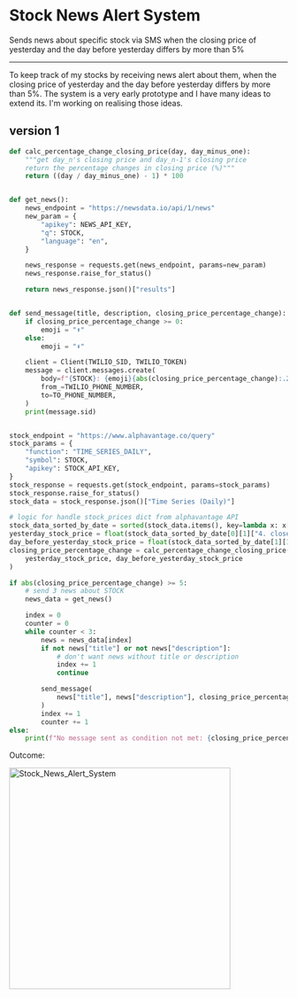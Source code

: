 # Stock News Alert System

Sends news about specific stock via SMS when the closing price of yesterday and the day before yesterday differs by more than 5%

---

To keep track of my stocks by receiving news alert about them, when the closing price of yesterday and the day before yesterday differs by more than 5%. The system is a very early prototype and I have many ideas to extend its. I'm working on realising those ideas.

## version 1

```PYTHON
def calc_percentage_change_closing_price(day, day_minus_one):
    """get day_n's closing price and day_n-1's closing price
    return the percentage changes in closing price (%)"""
    return ((day / day_minus_one) - 1) * 100


def get_news():
    news_endpoint = "https://newsdata.io/api/1/news"
    new_param = {
        "apikey": NEWS_API_KEY,
        "q": STOCK,
        "language": "en",
    }

    news_response = requests.get(news_endpoint, params=new_param)
    news_response.raise_for_status()

    return news_response.json()["results"]


def send_message(title, description, closing_price_percentage_change):
    if closing_price_percentage_change >= 0:
        emoji = "⬆️"
    else:
        emoji = "⬇️"

    client = Client(TWILIO_SID, TWILIO_TOKEN)
    message = client.messages.create(
        body=f"{STOCK}: {emoji}{abs(closing_price_percentage_change):.2f}%\nHeadline: {title}\nBrief: {description}",
        from_=TWILIO_PHONE_NUMBER,
        to=TO_PHONE_NUMBER,
    )
    print(message.sid)


stock_endpoint = "https://www.alphavantage.co/query"
stock_params = {
    "function": "TIME_SERIES_DAILY",
    "symbol": STOCK,
    "apikey": STOCK_API_KEY,
}
stock_response = requests.get(stock_endpoint, params=stock_params)
stock_response.raise_for_status()
stock_data = stock_response.json()["Time Series (Daily)"]

# logic for handle stock_prices dict from alphavantage API
stock_data_sorted_by_date = sorted(stock_data.items(), key=lambda x: x[0], reverse=True)
yesterday_stock_price = float(stock_data_sorted_by_date[0][1]["4. close"])
day_before_yesterday_stock_price = float(stock_data_sorted_by_date[1][1]["4. close"])
closing_price_percentage_change = calc_percentage_change_closing_price(
    yesterday_stock_price, day_before_yesterday_stock_price
)

if abs(closing_price_percentage_change) >= 5:
    # send 3 news about STOCK 
    news_data = get_news()

    index = 0
    counter = 0
    while counter < 3:
        news = news_data[index]
        if not news["title"] or not news["description"]:
            # don't want news without title or description
            index += 1
            continue

        send_message(
            news["title"], news["description"], closing_price_percentage_change
        )
        index += 1
        counter += 1
else:
    print(f"No message sent as condition not met: {closing_price_percentage_change}")

```

Outcome:

<img height="400" alt="Stock_News_Alert_System" src="https://github.com/abc12345d/Markdown_workspace/assets/44512722/27f07be3-f58a-43c8-83a5-c5bcb0701315">

